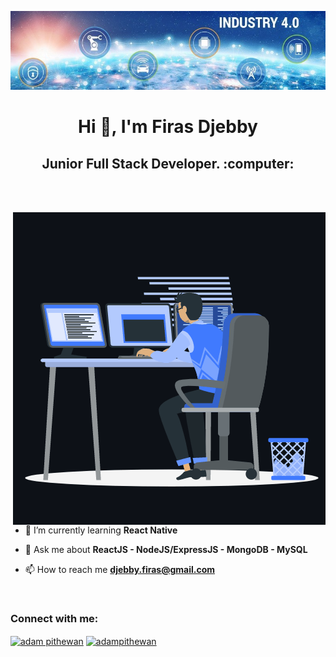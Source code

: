 [![MasterHead](./src/assets/images/masterhead.jfif)](https://github.com/djebby)
<h1 align="center">Hi 👋, I'm Firas Djebby</h1>
<h2 align="center">Junior Full Stack Developer. :computer:</h2>
<br>
<br>
<p><img align="right" src="./src/assets/images/animation-for-readme.gif" alt="adam-pw" /></p>

- 🌱 I’m currently learning **React Native**

- 💬 Ask me about **ReactJS - NodeJS/ExpressJS - MongoDB - MySQL**

- 📫 How to reach me **djebby.firas@gmail.com**

<br>
<h3 align="left">Connect with me:</h3>
<p align="left">
  <a href="https://www.linkedin.com/in/djebby-firas/" target="blank"><img align="center"
      src="https://raw.githubusercontent.com/rahuldkjain/github-profile-readme-generator/master/src/images/icons/Social/linked-in-alt.svg"
      alt="adam pithewan" height="30" width="40" /></a>
 <a href="https://twitter.com/Firas_Djebby" target="blank"><img align="center"
      src="https://raw.githubusercontent.com/rahuldkjain/github-profile-readme-generator/master/src/images/icons/Social/twitter.svg"
      alt="adampithewan" height="30" width="40" /></a>
</p>